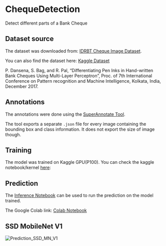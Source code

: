 # ChequeDetection
Detect different parts of a Bank Cheque
## Dataset source
The dataset was downloaded from: [IDRBT Cheque Image Dataset](https://www.idrbt.ac.in//icid.html).

You can also find the dataset here: [Kaggle Dataset](https://www.kaggle.com/pranav10000/chequedetection)

P. Dansena, S. Bag, and R. Pal, “Differentiating Pen Inks in Hand-written Bank Cheques Using Multi-Layer Perceptron”, Proc. of 7th International Conference on Pattern recognition and Machine Intelligence, Kolkata, India, December 2017.
## Annotations
The annotations were done using the [SuperAnnotate Tool](https://superannotate.com/).

The tool exports a separate `.json` file for every image containing the bounding box and class information. It does not export the size of image though.
## Training

The model was trained on Kaggle GPU(P100). You can check the kaggle notebook/kernel [here](https://www.kaggle.com/pranav10000/cheque-detection): 

## Prediction
The [Inference Notebook](https://github.com/pranavmp-10-000/ChequeDetection/blob/main/ChequeDetection_Inference.ipynb) can be used to run the prediction on the model trained.

The Google Colab link: [Colab Notebook](https://colab.research.google.com/drive/16REjj0e_ncVeWPPzlDU8GJPDicWq9o2R?usp=sharing)

## SSD MobileNet V1 
![Prediction_SSD_MN_V1](https://github.com/pranavmp-10-000/ChequeDetection/blob/main/prediction.png?raw=true)
